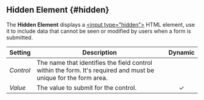 ## Hidden Element {#hidden}

<div class="tm-resource-icon">
    <!--@include: ../assets/element-hidden.svg-->
</div>

The **Hidden Element** displays a [\<input type="hidden"\>](https://developer.mozilla.org/en-US/docs/Web/HTML/Element/input/hidden) HTML element, use it to include data that cannot be seen or modified by users when a form is submitted.

| Setting | Description | Dynamic |
| --- | --- | :---: |
| *Control* | The name that identifies the field control within the form. It's required and must be unique for the form area. ||
| *Value* | The value to submit for the control. | &#x2713; |
